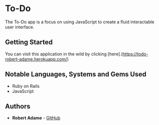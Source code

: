 # To-Do

The To-Do app is a focus on using JavaScript to create a fluid interactable user interface. 

## Getting Started

You can visit this application in the wild by clicking [here].(https://todo-robert-adame.herokuapp.com/)

## Notable Languages, Systems and Gems Used

- Ruby on Rails
- JavaScript



## Authors

* **Robert Adame** - [GitHub](https://github.com/radamejr)



